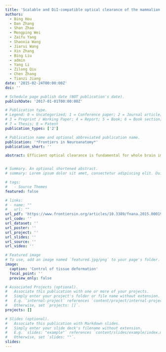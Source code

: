 ```yaml
---
title: 'Scalable and DiI-compatible optical clearance of the mammalian brain'
authors:
  - Bing Hou
  - Dan Zhang
  - Shan Zhao
  - Mengping Wei
  - Zaifu Yang
  - Shaoxia Wang
  - Jiarui Wang
  - Xin Zhang
  - Bing Liu
  - admin
  - Yang Li
  - Zilong Qiu
  - Chen Zhang
  - Tianzi Jiang
date: '2015-02-24T00:00:00Z'
doi: ''

# Schedule page publish date (NOT publication's date).
publishDate: '2017-01-01T00:00:00Z'

# Publication type.
# Legend: 0 = Uncategorized; 1 = Conference paper; 2 = Journal article;
# 3 = Preprint / Working Paper; 4 = Report; 5 = Book; 6 = Book section;
# 7 = Thesis; 8 = Patent
publication_types: ['2']

# Publication name and optional abbreviated publication name.
publication: '*Frontiers in Neuroanatomy*'
publication_short: ''

abstract: Efficient optical clearance is fundamental for whole brain imaging. In particular, clearance of the brain without membrane damage is required for the imaging of lipophilic tracer-labeled neural tracts. Relying on an ascending gradient of fructose solutions, SeeDB can achieve sufficient transparency of the mouse brain while ensuring that the plasma membrane remains intact. However, it is challenging to extend this method to larger mammalian brains due to the extremely high viscosity of the saturated fructose solution. Here we report a SeeDB-derived optical clearing method, termed FRUIT, which utilizes a cocktail of fructose and urea. As demonstrated in the adult mouse brain, combination of these two highly water-soluble clearing agents exerts a synergistic effect on clearance. More importantly, the final FRUIT solution has low viscosity so as to produce transparency of the whole adult rabbit brain via arterial perfusion, which is impossible to achieve with a saturated fructose solution. In addition to good compatibility with enhanced yellow fluorescent protein, the cocktail also preserves the fluorescence of the lipophilic tracer DiI. This work provides a volume-independent optical clearing method which retains the advantages of SeeDB, particularly compatibility with lipophilic tracers.


# Summary. An optional shortened abstract.
# summary: Lorem ipsum dolor sit amet, consectetur adipiscing elit. Duis posuere tellus ac convallis placerat. Proin tincidunt magna sed ex sollicitudin condimentum.

# tags:
#   - Source Themes
featured: false

# links:
# - name: ""
#   url: ""
url_pdf: 'https://www.frontiersin.org/articles/10.3389/fnana.2015.00019/full'
url_code: ''
url_dataset: ''
url_poster: ''
url_project: ''
url_slides: ''
url_source: ''
url_video: ''

# Featured image
# To use, add an image named `featured.jpg/png` to your page's folder.
image:
  caption: 'Control of tissue deformation'
  focal_point: ''
  preview_only: false

# Associated Projects (optional).
#   Associate this publication with one or more of your projects.
#   Simply enter your project's folder or file name without extension.
#   E.g. `internal-project` references `content/project/internal-project/index.md`.
#   Otherwise, set `projects: []`.
projects: []

# Slides (optional).
#   Associate this publication with Markdown slides.
#   Simply enter your slide deck's filename without extension.
#   E.g. `slides: "example"` references `content/slides/example/index.md`.
#   Otherwise, set `slides: ""`.
slides:
---
```

